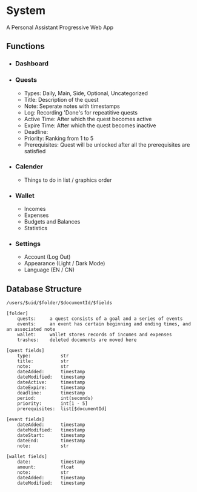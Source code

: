 # System

A Personal Assistant Progressive Web App

## Functions

-   ### Dashboard
-   ### Quests
    -   Types: Daily, Main, Side, Optional, Uncategorized
    -   Title: Description of the quest
    -   Note: Seperate notes with timestamps
    -   Log: Recording 'Done's for repeatitive quests
    -   Active Time: After which the quest becomes active
    -   Expire Time: After which the quest becomes inactive
    -   Deadline:
    -   Priority: Ranking from 1 to 5
    -   Prerequisites: Quest will be unlocked after all the prerequisites are satisfied
-   ### Calender
    -   Things to do in list / graphics order
-   ### Wallet
    -   Incomes
    -   Expenses
    -   Budgets and Balances
    -   Statistics
-   ### Settings
    -   Account (Log Out)
    -   Appearance (Light / Dark Mode)
    -   Language (EN / CN)

## Database Structure

```
/users/$uid/$folder/$documentId/$fields

[folder]
    quests:     a quest consists of a goal and a series of events
    events:     an event has certain beginning and ending times, and an associated note
    wallet:     wallet stores records of incomes and expenses
    trashes:    deleted documents are moved here

[quest fields]
    type:           str
    title:          str
    note:           str
    dateAdded:      timestamp
    dateModified:   timestamp
    dateActive:     timestamp
    dateExpire:     timestamp
    deadline:       timestamp
    period:         int(seconds)
    priority:       int[1 - 5]
    prerequisites:  list[$documentId]

[event fields]
    dateAdded:      timestamp
    dateModified:   timestamp
    dateStart:      timestamp
    dateEnd:        timestamp
    note:           str

[wallet fields]
    date:           timestamp
    amount:         float
    note:           str
    dateAdded:      timestamp
    dateModified:   timestamp
```
